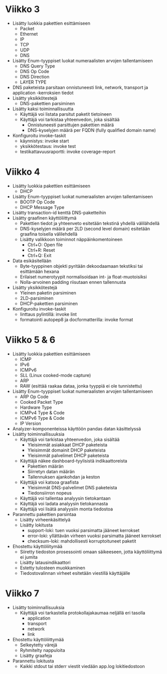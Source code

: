 # Viikko 3
- Lisätty luokkia pakettien esittämiseen
    - Packet
    - Ethernet
    - IP
    - TCP
    - UDP
    - DNS
- Lisätty Enum-tyyppiset luokat numeraalisten arvojen tallentamiseen
    - DNS Query Type
    - DNS Op Code
    - DNS Direction
    - LAYER TYPE
- DNS paketeista parsitaan onnistuneesti link, network, transport ja application -kerroksien tiedot
- Lisätty yksikkötestejä
    - DNS-pakettien parsiminen
- Lisätty kaksi toiminnallisuutta
    - Käyttäjä voi listata parsitut paketit tietoineen
    - Käyttäjä voi tarkistaa yhteenvedon, joka sisältää
        - Onnistuneesti parsittujen pakettien määrä
        - DNS-kyselyjen määrä per FQDN (fully qualified domain name)
- Konfiguroitu invoke-taskit
    - käynnistys: invoke start
    - yksikkötestaus: invoke test
    - testikattavuusraportti: invoke coverage-report

# Viikko 4
- Lisätty luokkia pakettien esittämiseen
    - DHCP
- Lisätty Enum-tyyppiset luokat numeraalisten arvojen tallentamiseen
    - BOOTP Op Code
    - DHCP Message Type
- Lisätty transaction-id kenttä DNS-paketteihin
- Lisätty graafinen käyttöliittymä
    - Pakettien tiedot ja yhteenveto esitetään tekstinä yhdellä välilähdellä
    - DNS-kyselyjen määrä per 2LD (second level domain) esitetään graafina toisella välilehdellä
    - Lisätty valikkoon toiminnot näppäinkomentoineen
        - Ctrl+O: Open file
        - Ctrl+R: Reset
        - Ctrl+Q: Exit
- Data esikäsitellään
    - Byte-tyyppinen objekti pyritään dekoodaamaan tekstiksi tai esittämään hexana
    - Erilaiset numerotyypit normalisoidaan int- ja float-muotoisiksi
    - Nolla-arvoinen padding riisutaan ennen tallennusta
- Lisätty yksikkötestejä
    - Yleinen paketin parsiminen
    - 2LD-parsiminen
    - DHCP-pakettien parsiminen
- Konfiguroitu invoke-taskit 
    - linttaus pylintillä: invoke lint
    - formatointi autopep8 ja docformatterilla: invoke format

# Viikko 5 & 6
- Lisätty luokkia pakettien esittämiseen
    - ICMP
    - IPv6
    - ICMPv6
    - SLL (Linux cooked-mode capture)
    - ARP
    - RAW (esittää raakaa dataa, jonka tyyppiä ei ole tunnistettu)
- Lisätty Enum-tyyppiset luokat numeraalisten arvojen tallentamiseen
    - ARP Op Code
    - Cooked Packet Type
    - Hardware Type
    - ICMPv4 Type & Code
    - ICMPv6 Type & Code
    - IP Version
- Analyzer-komponenteissa käyttöön pandas datan käsittelyssä
- Lisätty toiminnallisuuksia
    - Käyttäjä voi tarkistaa yhteenvedon, joka sisältää
        - Yleisimmät asiakkaat DHCP paketeista
        - Yleisimmät domainit DHCP paketeista
        - Yleisimmät palvelimet DHCP paketeista
    - Käyttäjä näkee dashboard-tyylisistä indikaattoreista
        - Pakettien määrän
        - Siirretyn datan määrän
        - Tallennuksen ajankohdan ja keston
    - Käyttäjä voi katsoa graafista
        - Yleisimmät DNS-palvelimet DNS paketeista
        - Tiedonsiirron nopeus
    - Käyttäjä voi tallentaa analyysin tietokantaan
    - Käyttäjä voi ladata analyysin tietokannasta
    - Käyttäjä voi lisätä analyysiin monta tiedostoa
- Parannettu pakettien parsintaa
    - Lisätty virheenkäsittelyä
    - Lisätty lokitusta
        - support-loki: tuen vuoksi parsimatta jääneet kerrokset
        - error-loki: yllättävän virheen vuoksi parsimatta jääneet kerrokset
        - checksum-loki: mahdollisesti korruptoituneet paketit
- Ehostettu käyttöliitymää
    - Siiretty tiedoston prosessointi omaan säikeeseen, jotta käyttöliittymä ei jumita
    - Lisätty latausindikaattori
    - Estetty tulosteen muokkaminen
    - Tiedostovalinnan virheet esitetään viestillä käyttäjälle

# Viikko 7
- Lisätty toiminnallisuuksia
    - Käyttäjä voi tarkastella protokollajakaumaa neljällä eri tasolla
        - application
        - transport
        - network
        - link
- Ehostettu käyttöliittymää
    - Selkeytetty värejä
    - Ryhmitelty nappuloita
    - Lisätty graafeja
- Parannettu lokitusta
    - Kaikki stdout tai stderr viestit viedään app.log lokitiedostoon